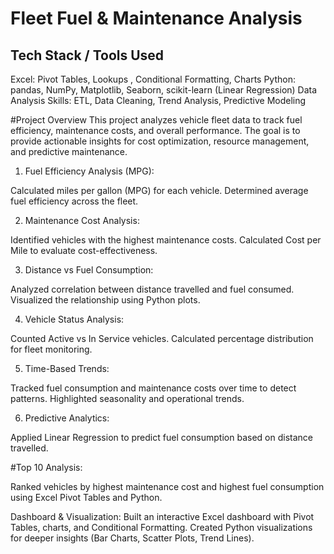 # Fleet Fuel & Maintenance Analysis
## Tech Stack / Tools Used

Excel: Pivot Tables, Lookups , Conditional Formatting, Charts
Python: pandas, NumPy, Matplotlib, Seaborn, scikit-learn (Linear Regression)
Data Analysis Skills: ETL, Data Cleaning, Trend Analysis, Predictive Modeling

#Project Overview
This project analyzes vehicle fleet data to track fuel efficiency, maintenance costs, and overall performance. 
The goal is to provide actionable insights for cost optimization, resource management, and predictive maintenance.

1. Fuel Efficiency Analysis (MPG):

Calculated miles per gallon (MPG) for each vehicle.
Determined average fuel efficiency across the fleet.

2. Maintenance Cost Analysis:

Identified vehicles with the highest maintenance costs.
Calculated Cost per Mile to evaluate cost-effectiveness.

3. Distance vs Fuel Consumption:

Analyzed correlation between distance travelled and fuel consumed.
Visualized the relationship using Python plots.

4. Vehicle Status Analysis:

Counted Active vs In Service vehicles.
Calculated percentage distribution for fleet monitoring.

5. Time-Based Trends:

Tracked fuel consumption and maintenance costs over time to detect patterns.
Highlighted seasonality and operational trends.

6. Predictive Analytics:

Applied Linear Regression to predict fuel consumption based on distance travelled.

#Top 10 Analysis:

Ranked vehicles by highest maintenance cost and highest fuel consumption using Excel Pivot Tables and Python.

Dashboard & Visualization:
Built an interactive Excel dashboard with Pivot Tables, charts, and Conditional Formatting.
Created Python visualizations for deeper insights (Bar Charts, Scatter Plots, Trend Lines).

